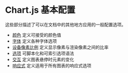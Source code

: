 # Chart.js 基本配置

这些部分描述了可以在文档中的其他地方应用的一般配置选项。

* [颜色](./colors.md) 定义可接受的颜色值
* [字体](./fonts.md) 定义各种字体选项
* [设备像素比例](./device-pixel-ratio.md) 定义显示像素与渲染像素之间的比率
* [选项](./options.md) 可脚本化和可索引选项语法
* [交互](./interactions/README.md) 定义图表悬停时元素的变化
* [响应式](./responsive.md) 定义适用于所有图表的响应式选项
